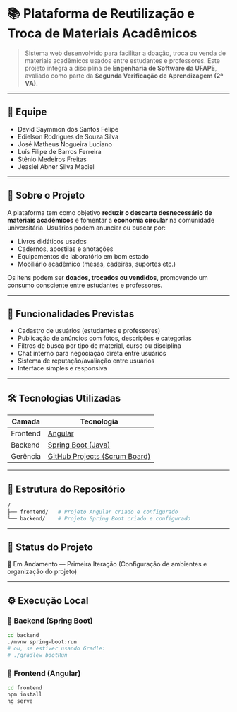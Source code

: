 # 📚 Plataforma de Reutilização e Troca de Materiais Acadêmicos

> Sistema web desenvolvido para facilitar a doação, troca ou venda de materiais acadêmicos usados entre estudantes e professores. Este projeto integra a disciplina de **Engenharia de Software da UFAPE**, avaliado como parte da **Segunda Verificação de Aprendizagem (2ª VA)**.

---

## 👥 Equipe

- David Saymmon dos Santos Felipe  
- Edielson Rodrigues de Souza Silva  
- José Matheus Nogueira Luciano  
- Luís Filipe de Barros Ferreira  
- Stênio Medeiros Freitas  
- Jeasiel Abner Silva Maciel  

---

## 📃 Sobre o Projeto

A plataforma tem como objetivo **reduzir o descarte desnecessário de materiais acadêmicos** e fomentar a **economia circular** na comunidade universitária. Usuários podem anunciar ou buscar por:

- Livros didáticos usados  
- Cadernos, apostilas e anotações  
- Equipamentos de laboratório em bom estado  
- Mobiliário acadêmico (mesas, cadeiras, suportes etc.)

Os itens podem ser **doados, trocados ou vendidos**, promovendo um consumo consciente entre estudantes e professores.

---

## 🧩 Funcionalidades Previstas

- Cadastro de usuários (estudantes e professores)  
- Publicação de anúncios com fotos, descrições e categorias  
- Filtros de busca por tipo de material, curso ou disciplina  
- Chat interno para negociação direta entre usuários  
- Sistema de reputação/avaliação entre usuários  
- Interface simples e responsiva  

---

## 🛠️ Tecnologias Utilizadas

| Camada     | Tecnologia                       |
|------------|----------------------------------|
| Frontend   | [Angular](https://angular.io/)                          |
| Backend    | [Spring Boot (Java)](https://spring.io/projects/spring-boot) |
| Gerência   | [GitHub Projects (Scrum Board)](https://github.com/orgs/Projeto-E-S-2025-1/projects/7/views/1?custom_template=2) |

---

## 📁 Estrutura do Repositório

```bash
/
├── frontend/   # Projeto Angular criado e configurado
└── backend/    # Projeto Spring Boot criado e configurado
```

---

## 🚧 Status do Projeto

🔄 Em Andamento — Primeira Iteração (Configuração de ambientes e organização do projeto)

---

## ⚙️ Execução Local

### 🔹 Backend (Spring Boot)

```bash
cd backend
./mvnw spring-boot:run
# ou, se estiver usando Gradle:
# ./gradlew bootRun
```



### 🔹 Frontend (Angular)

```bash
cd frontend
npm install
ng serve
```
